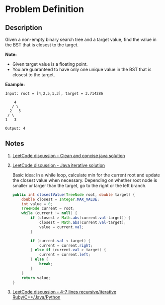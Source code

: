 # Problem Definition

## Description

Given a non-empty binary search tree and a target value, find the value in the BST that is closest to the target.

**Note:**

* Given target value is a floating point.
* You are guaranteed to have only one unique value in the BST that is closest to the target.

**Example:**

```plaintext
Input: root = [4,2,5,1,3], target = 3.714286

    4
   / \
  2   5
 / \
1   3

Output: 4
```

## Notes

1. [LeetCode discussion - Clean and concise java solution](https://leetcode.com/explore/interview/card/google/61/trees-and-graphs/463/discuss/70331/Clean-and-concise-java-solution)
1. [LeetCode discussion - Java iterative solution](https://leetcode.com/explore/interview/card/google/61/trees-and-graphs/463/discuss/70386/Java-iterative-solution)

    Basic idea: In a while loop, calculate min for the current root and update the closest value when necessary. Depending on whether root node is smaller or larger than the target, go to the right or the left branch.

    ```java
    public int closestValue(TreeNode root, double target) {
        double closest = Integer.MAX_VALUE;
        int value = 0;
        TreeNode current = root;
        while (current != null) {
            if (closest > Math.abs(current.val-target)) {
                closest = Math.abs(current.val-target);
                value = current.val;
            }

            if (current.val < target) {
                current = current.right;
            } else if (current.val > target) {
                current = current.left;
            } else {
                break;
            }
        }
        return value;
    }
    ```

1. [LeetCode discussion - 4-7 lines recursive/iterative Ruby/C++/Java/Python](https://leetcode.com/explore/interview/card/google/61/trees-and-graphs/463/discuss/70327/4-7-lines-recursiveiterative-RubyC++JavaPython)
